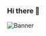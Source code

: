 ### Hi there 👋
![Banner](https://user-images.githubusercontent.com/107978714/174974536-a8afaff8-8a42-4dbf-badb-0e191eb06463.png)

<!--
**communityScode/communityScode** is a ✨ _special_ ✨ repository because its `README.md` (this file) appears on your GitHub profile.

Here are some ideas to get you started:

- 🔭 I’m currently working on ...
- 🌱 I’m currently learning ...
- 👯 I’m looking to collaborate on ...
- 🤔 I’m looking for help with ...
- 💬 Ask me about ...
- 📫 How to reach me: ...
- 😄 Pronouns: ...
- ⚡ Fun fact: ...
-->
